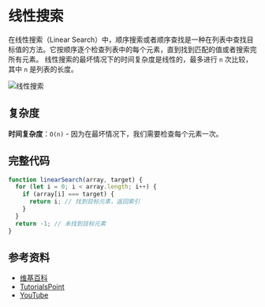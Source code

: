 # 线性搜索

在线性搜索（Linear Search）中，顺序搜索或者顺序查找是一种在列表中查找目标值的方法。它按顺序逐个检查列表中的每个元素，直到找到匹配的值或者搜索完所有元素。
线性搜索的最坏情况下的时间复杂度是线性的，最多进行 `n` 次比较，其中 `n` 是列表的长度。

![线性搜索](https://www.tutorialspoint.com/data_structures_algorithms/images/linear_search.gif)

## 复杂度

**时间复杂度**：`O(n)` - 因为在最坏情况下，我们需要检查每个元素一次。


## 完整代码

```js
function linearSearch(array, target) {
  for (let i = 0; i < array.length; i++) {
    if (array[i] === target) {
      return i; // 找到目标元素，返回索引
    }
  }
  return -1; // 未找到目标元素
}
```

## 参考资料
- [维基百科](https://en.wikipedia.org/wiki/Linear_search)
- [TutorialsPoint](https://www.tutorialspoint.com/data_structures_algorithms/linear_search_algorithm.htm)
- [YouTube](https://www.youtube.com/watch?v=SGU9duLE30w)